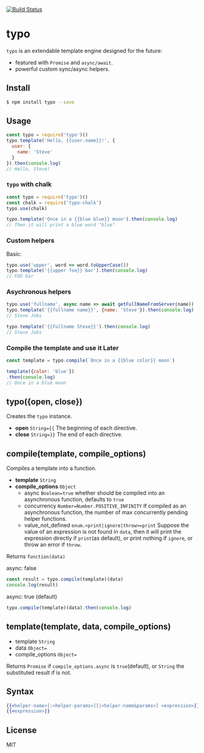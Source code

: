 [![Build Status](https://travis-ci.org/kaelzhang/node-typo.svg?branch=master)](https://travis-ci.org/kaelzhang/node-typo)
<!-- optional appveyor tst
[![Windows Build Status](https://ci.appveyor.com/api/projects/status/github/kaelzhang/node-typo?branch=master&svg=true)](https://ci.appveyor.com/project/kaelzhang/node-typo)
-->
<!-- optional npm version
[![NPM version](https://badge.fury.io/js/typo.svg)](http://badge.fury.io/js/typo)
-->
<!-- optional npm downloads
[![npm module downloads per month](http://img.shields.io/npm/dm/typo.svg)](https://www.npmjs.org/package/typo)
-->
<!-- optional dependency status
[![Dependency Status](https://david-dm.org/kaelzhang/node-typo.svg)](https://david-dm.org/kaelzhang/node-typo)
-->

# typo

`typo` is an extendable template engine designed for the future:

- featured with `Promise` and `async/await`.
- powerful custom sync/async helpers.

## Install

```sh
$ npm install typo --save
```

## Usage

```js
const typo = require('typo')()
typo.template('Hello, {{user.name}}!', {
  user: {
    name: 'Steve'
  }
}).then(console.log)
// Hello, Steve!
```

### `typo` with chalk

```js
const typo = require('typo')()
const chalk = require('typo-chalk')
typo.use(chalk)

typo.template('Once in a {{blue blue}} moon').then(console.log)
// Then it will print a blue word "blue"
```

### Custom helpers

Basic:

```js
typo.use('upper', word => word.toUpperCase())
typo.template('{{upper foo}} bar').then(console.log)
// FOO bar
```

### Asychronous helpers

```js
typo.use('fullname', async name => await getFullNameFromServer(name))
typo.template('{{fullname name}}', {name: 'Steve'}).then(console.log)
// Steve Jobs

typo.template('{{fullname Steve}}').then(console.log)
// Steve Jobs
```

### Compile the template and use it Later

```js
const template = typo.compile(`Once in a {{blue color}} moon`)

template({color: 'blue'})
.then(console.log)
// Once in a blue moon
```

## typo({open, close})

Creates the `typo` instance.

- **open** `String={{` The beginning of each directive.
- **close** `String=}}` The end of each directive.

## compile(template, compile_options)

Compiles a template into a function.

- **template** `String`
- **compile_options** `Object`
  - async `Boolean=true` whether should be compiled into an asynchronous function, defaults to `true`
  - concurrency `Number=Number.POSITIVE_INFINITY` If compiled as an asynchronous function, the number of max concurrently pending helper functions.
  - value_not_defined `enum.<print|ignore|throw>=print` Suppose the value of an expression is not found in `data`, then it will print the expression directly if `print`(as default), or print nothing if `ignore`, or throw an error if `throw`.

Returns `function(data)`

async: false

```js
const result = typo.compile(template)(data)
console.log(result)
```

async: true (default)

```js
typo.compile(template)(data).then(console.log)
```

## template(template, data, compile_options)

- template `String`
- data `Object=`
- compile_options `Object=`

Returns `Promise` if `compile_options.async` is `true`(default), or `String` the substituted result if is not.

## Syntax

```mustache
{{<helper-name>[:<helper-params>][|<helper-name&params>] <expression>}}
{{<expression>}}
```


## License

MIT
